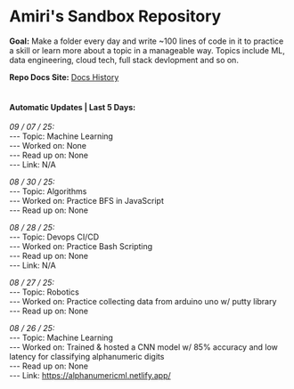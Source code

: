 # Amiri's Sandbox Repository

**Goal:** Make a folder every day and write ~100 lines of code in it to practice a skill or learn more about a topic in a manageable way. Topics include ML, data engineering, cloud tech, full stack devlopment and so on. <br> 

 **Repo Docs Site:** [Docs History](https://amirihayes.github.io/sandbox/) <br><br> 

#### Automatic Updates | Last 5 Days: 

<em>09 / 07 / 25: </em>  
---  Topic: Machine Learning  
---  Worked on: None  
---  Read up on: None  
---  Link: N/A  

<em>08 / 30 / 25: </em>  
---  Topic: Algorithms  
---  Worked on: Practice BFS in JavaScript  
---  Read up on: None  

<em>08 / 28 / 25: </em>  
---  Topic: Devops CI/CD  
---  Worked on: Practice Bash Scripting  
---  Read up on: None  
---  Link: N/A  

<em>08 / 27 / 25: </em>  
---  Topic: Robotics  
---  Worked on: Practice collecting data from arduino uno w/ putty library  
---  Read up on: None  

<em>08 / 26 / 25: </em>  
---  Topic: Machine Learning  
---  Worked on: Trained & hosted a CNN model w/ 85% accuracy and low latency for classifying alphanumeric digits  
---  Read up on: None  
---  Link: https://alphanumericml.netlify.app/  

